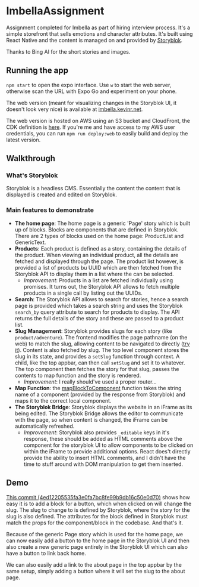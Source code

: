 # ImbellaAssignment
Assignment completed for Imbella as part of hiring interview process. It's a simple storefront that sells emotions and character attributes. It's built using React Native and the content is managed on and provided by [Storyblok](https://www.storyblok.com/).

Thanks to Bing AI for the short stories and images.

## Running the app
`npm start` to open the expo interface. Use `w` to start the web server, otherwise scan the URL with Expo Go and experiment on your phone.

The web version (meant for visualizing changes in the Storyblok UI, it doesn't look very nice) is available at [imbella.kevinr.net](https://imbella.kevinr.net).

The web version is hosted on AWS using an S3 bucket and CloudFront, the CDK definition is [here](https://github.com/TheeDeafFrog/ImbellaAssignmentCDK). If you're me and have access to my AWS user credentials, you can run `npm run deploy:web` to easily build and deploy the latest version.

## Walkthrough
### What's Storyblok
Storyblok is a headless CMS. Essentially the content the content that is displayed is created and edited on Storyblok.
### Main features to demonstrate
* **The home page**: The home page is a generic 'Page' story which is built up of blocks. Blocks are components that are defined in Storyblok. There are 2 types of blocks used on the home page: ProductList and GenericText.
* **Products**: Each product is defined as a story, containing the details of the product. When viewing an individual product, all the details are fetched and displayed through the page. The product list however, is provided a list of products bu UUID which are then fetched from the Storyblok API to display them in a list where the can be selected.
  * *Improvement*: Products in a list are fetched individually using promises. It turns out, the Storyblok API allows to fetch multiple products in a single call by listing out the UUIDs.
* **Search**: The Storyblok API allows to search for stories, hence a search page is provided which takes a search string and uses the Storyblok `search_by` query attribute to search for products to display. The API returns the full details of the story and these are passed to a product list.
* **Slug Management**: Storyblok provides slugs for each story (like `product/adventure`). The frontend modifies the page pathname (on the web) to match the slug, allowing content to be navigated to directly ([try it](https://imbella.kevinr.net/product/adventure)). Content is also fetched by slug. The top level component stores the slug in its state, and provides a `setSlug` function through context. A child, like the top appbar, can then call `setSlug` and set it to whatever. The top component then fetches the story for that slug, passes the contents to map function and the story is rendered.
  * *Improvement*: I really should've used a proper router...
* **Map Function**: the [mapBlockToComponent](./src/util/componentMap.tsx) function takes the string name of a component (provided by the response from Storyblok) and maps it to the correct local component.
* **The Storyblok Bridge**: Storyblok displays the website in an iFrame as its being edited. The Storyblok Bridge allows the editor to communicate with the page, so when content is changed, the iFrame can be automatically refreshed.
  * *Improvement*: Storyblok also provides `_editable` keys in it's response, these should be added as HTML comments above the component for the storyblok UI to allow components to be clicked on within the iFrame to provide additional options. React does't directly provide the ability to insert HTML comments, and I didn't have the time to stuff around with DOM manipulation to get them inserted.

## Demo
[This commit (4ed12205535fa3e0fa7bc8fe99b9db16c50e0d70)](https://github.com/TheeDeafFrog/ImbellaAssignment/commit/4ed12205535fa3e0fa7bc8fe99b9db16c50e0d70) shows how easy it is to add a block for a button, which when clicked on will change the slug. The slug to change to is defined by Storyblok, where the story for the slug is also defined. The attributes for the block defined in Storyblok must match the props for the component/block in the codebase. And that's it.

Because of the generic Page story which is used for the home page, we can now easily add a button to the home page in the Storyblok UI and then also create a new generic page entirely in the Storyblok UI which can also have a button to link back home.

We can also easily add a link to the about page in the top appbar by the same setup, simply adding a button where it will set the slug to the about page.